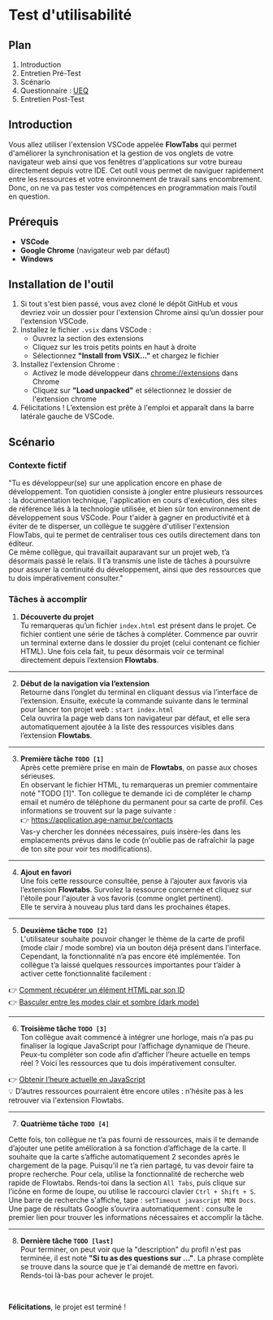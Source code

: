# Test d'utilisabilité

## Plan
1. Introduction
2. Entretien Pré-Test
3. Scénario
4. Questionnaire : [UEQ](https://forms.gle/hPe9bXhZwvbx4Rqp9)
5. Entretien Post-Test

## Introduction

Vous allez utiliser l'extension VSCode appelée **FlowTabs** qui permet d'améliorer la synchronisation et la gestion de vos onglets de votre navigateur web ainsi que vos fenêtres d'applications sur votre bureau directement depuis votre IDE. Cet outil vous permet de naviguer rapidement entre les ressources et votre environnement de travail sans encombrement. Donc, on ne va pas tester vos compétences en programmation mais l’outil en question.


## Prérequis

- **VSCode**
- **Google Chrome** (navigateur web par défaut)
- **Windows**


## Installation de l'outil

1. Si tout s'est bien passé, vous avez cloné le dépôt GitHub et vous devriez voir un dossier pour l'extension Chrome ainsi qu’un dossier pour l'extension VSCode.
2. Installez le fichier `.vsix` dans VSCode :
    - Ouvrez la section des extensions
    - Cliquez sur les trois petits points en haut à droite
    - Sélectionnez **"Install from VSIX..."** et chargez le fichier
3. Installez l'extension Chrome :
    - Activez le mode développeur dans [chrome://extensions](chrome://extensions) dans Chrome
    - Cliquez sur **"Load unpacked"** et sélectionnez le dossier de l'extension chrome
4. Félicitations ! L’extension est prête à l'emploi et apparaît dans la barre latérale gauche de VSCode.


## Scénario

### Contexte fictif

"Tu es développeur(se) sur une application encore en phase de développement. Ton quotidien consiste à jongler entre plusieurs ressources : la documentation technique, l'application en cours d'exécution, des sites de référence liés à la technologie utilisée, et bien sûr ton environnement de développement sous VSCode. Pour t'aider à gagner en productivité et à éviter de te disperser, un collègue te suggère d'utiliser l'extension FlowTabs, qui te permet de centraliser tous ces outils directement dans ton éditeur.  
Ce même collègue, qui travaillait auparavant sur un projet web, t’a désormais passé le relais. Il t’a transmis une liste de tâches à poursuivre pour assurer la continuité du développement, ainsi que des ressources que tu dois impérativement consulter."


### Tâches à accomplir

1. **Découverte du projet**  
Tu remarqueras qu’un fichier `index.html` est présent dans le projet. Ce fichier contient une série de tâches à compléter.
Commence par ouvrir un terminal externe dans le dossier du projet (celui contenant ce fichier HTML).
Une fois cela fait, tu peux désormais voir ce terminal directement depuis l’extension **Flowtabs**.

---

2. **Début de la navigation via l’extension**  
Retourne dans l’onglet du terminal en cliquant dessus via l’interface de l’extension.
Ensuite, exécute la commande suivante dans le terminal pour lancer ton projet web : `start index.html`  
Cela ouvrira la page web dans ton navigateur par défaut, et elle sera automatiquement ajoutée à la liste des ressources visibles dans l’extension **Flowtabs**.

---

3. **Première tâche `TODO [1]`**  
Après cette première prise en main de **Flowtabs**, on passe aux choses sérieuses.  
En observant le fichier HTML, tu remarqueras un premier commentaire noté "TODO [1]". Ton collègue te demande ici de compléter le champ email et numéro de téléphone du permanent pour sa carte de profil.
Ces informations se trouvent sur la page suivante :  
👉 https://application.age-namur.be/contacts  
Vas-y chercher les données nécessaires, puis insère-les dans les emplacements prévus dans le code (n'oublie pas de rafraîchir la page de ton site pour voir tes modifications).

---

4. **Ajout en favori**  
Une fois cette ressource consultée, pense à l’ajouter aux favoris via l’extension **Flowtabs**. Survolez la ressource concernée et cliquez sur l'étoile pour l'ajouter à vos favoris (comme onglet pertinent).  
Elle te servira à nouveau plus tard dans les prochaines étapes.

---

5. **Deuxième tâche `TODO [2]`**   
L'utilisateur souhaite pouvoir changer le thème de la carte de profil (mode clair / mode sombre) via un bouton déjà présent dans l'interface. Cependant, la fonctionnalité n’a pas encore été implémentée. Ton collègue t’a laissé quelques ressources importantes pour t’aider à activer cette fonctionnalité facilement :

👉 [Comment récupérer un élément HTML par son ID](https://developer.mozilla.org/en-US/docs/Web/API/Document/getElementById)  
👉 [Basculer entre les modes clair et sombre (dark mode)](https://www.w3schools.com/howto/howto_js_toggle_dark_mode.asp)

---

6. **Troisième tâche `TODO [3]`**  
Ton collègue avait commencé à intégrer une horloge, mais n’a pas pu finaliser la logique JavaScript pour l’affichage dynamique de l’heure. Peux-tu compléter son code afin d’afficher l’heure actuelle en temps réel ? Voici les ressources que tu dois impérativement consulter.

👉 [Obtenir l’heure actuelle en JavaScript](https://developer.mozilla.org/fr/docs/Web/JavaScript/Reference/Global_Objects/Date/toLocaleTimeString)  
💡 D’autres ressources pourraient être encore utiles : n’hésite pas à les retrouver via l'extension Flowtabs.

---

7. **Quatrième tâche `TODO [4]`**

Cette fois, ton collègue ne t’a pas fourni de ressources, mais il te demande d’ajouter une petite amélioration à sa fonction d’affichage de la carte. Il souhaite que la carte s’affiche automatiquement 2 secondes après le chargement de la page.
Puisqu’il ne t’a rien partagé, tu vas devoir faire ta propre recherche. Pour cela, utilise la fonctionnalité de recherche web rapide de Flowtabs.
Rends-toi dans la section `All Tabs`, puis clique sur l’icône en forme de loupe, ou utilise le raccourci clavier `Ctrl + Shift + S`.  
Une barre de recherche s'affiche, tape : `setTimeout javascript MDN Docs`.  
Une page de résultats Google s’ouvrira automatiquement : consulte le premier lien pour trouver les informations nécessaires et accomplir la tâche.

---

8. **Dernière tâche `TODO [last]`**  
Pour terminer, on peut voir que la "description" du profil n'est pas terminée, il est noté **"Si tu as des questions sur ..."**. La phrase complète se trouve dans la source que je t'ai demandé de mettre en favori. Rends-toi là-bas pour achever le projet.

<br>

**Félicitations**, le projet est terminé !


